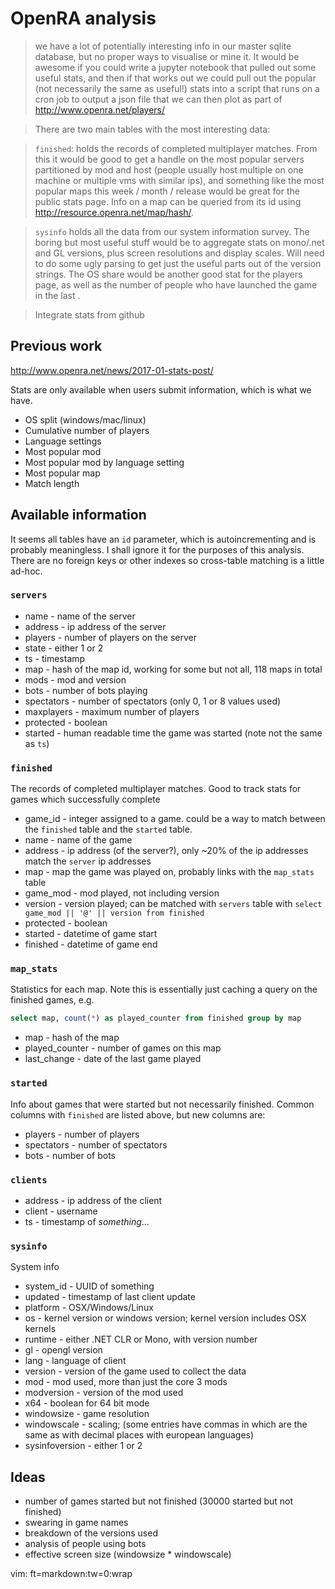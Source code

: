 # OpenRA analysis

> we have a lot of potentially interesting info in our master sqlite database, but no proper ways to visualise or mine it.  It would be awesome if you could write a jupyter notebook that pulled out some useful stats, and then if that works out we could pull out the popular (not necessarily the same as useful!) stats into a script that runs on a cron job to output a json file that we can then plot as part of http://www.openra.net/players/

> There are two main tables with the most interesting data:

> `finished`: holds the records of completed multiplayer matches.  From this it would be good to get a handle on the most popular servers partitioned by mod and host (people usually host multiple on one machine or multiple vms with similar ips), and something like the most popular maps this week / month / release would be great for the public stats page.  Info on a map can be queried from its id using http://resource.openra.net/map/hash/<map hash>.

> `sysinfo` holds all the data from our system information survey.  The boring but most useful stuff would be to aggregate stats on mono/.net and GL versions, plus screen resolutions and display scales. Will need to do some ugly parsing to get just the useful parts out of the version strings.  The OS share would be another good stat for the players page, as well as the number of people who have launched the game in the last <time>.

> Integrate stats from github

## Previous work

http://www.openra.net/news/2017-01-stats-post/

Stats are only available when users submit information, which is what we have.

* OS split (windows/mac/linux)
* Cumulative number of players
* Language settings
* Most popular mod
* Most popular mod by language setting
* Most popular map
* Match length

## Available information

It seems all tables have an `id` parameter, which is autoincrementing and is probably meaningless. I shall ignore it for the purposes of this analysis. There are no foreign keys or other indexes so cross-table matching is a little ad-hoc.

### `servers`

* name - name of the server
* address - ip address of the server
* players - number of players on the server
* state - either 1 or 2
* ts - timestamp
* map - hash of the map id, working for some but not all, 118 maps in total
* mods - mod and version
* bots - number of bots playing
* spectators - number of spectators (only 0, 1 or 8 values used)
* maxplayers - maximum number of players
* protected - boolean
* started - human readable time the game was started (note not the same as `ts`)

### `finished`

The records of completed multiplayer matches. Good to track stats for games which successfully complete

* game_id - integer assigned to a game. could be a way to match between the `finished` table and the `started` table.
* name - name of the game
* address - ip address (of the server?), only ~20% of the ip addresses match the `server` ip addresses
* map - map the game was played on, probably links with the `map_stats` table
* game_mod - mod played, not including version
* version - version played; can be matched with `servers` table with `select game_mod || '@' || version from finished`
* protected - boolean
* started - datetime of game start
* finished - datetime of game end

### `map_stats`

Statistics for each map. Note this is essentially just caching a query on the finished games, e.g.

```sql
select map, count(*) as played_counter from finished group by map
```

* map - hash of the map
* played_counter - number of games on this map
* last_change - date of the last game played

### `started`

Info about games that were started but not necessarily finished. Common columns with `finished` are listed above, but new columns are:

* players - number of players
* spectators - number of spectators
* bots - number of bots

### `clients`

* address - ip address of the client
* client - username
* ts - timestamp of _something_...

### `sysinfo`

System info

* system_id - UUID of something
* updated - timestamp of last client update
* platform - OSX/Windows/Linux
* os - kernel version or windows version; kernel version includes OSX kernels
* runtime - either .NET CLR or Mono, with version number
* gl - opengl version
* lang - language of client
* version - version of the game used to collect the data
* mod - mod used, more than just the core 3 mods
* modversion - version of the mod used
* x64 - boolean for 64 bit mode
* windowsize - game resolution
* windowscale - scaling; (some entries have commas in which are the same as with decimal places with european languages)
* sysinfoversion - either 1 or 2

## Ideas

* number of games started but not finished (30000 started but not finished)
* swearing in game names
* breakdown of the versions used
* analysis of people using bots
* effective screen size (windowsize * windowscale)

vim: ft=markdown:tw=0:wrap
